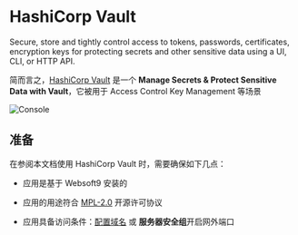 # HashiCorp Vault

Secure, store and tightly control access to tokens, passwords, certificates, encryption keys for protecting secrets and other sensitive data using a UI, CLI, or HTTP API.

简而言之，[HashiCorp Vault](https://www.vaultproject.io/) 是一个 **Manage Secrets & Protect Sensitive Data with Vault**，它被用于 Access Control Key Management  等场景


![Console](https://libs.websoft9.com/Websoft9/DocsPicture/zh/vault/vault-gui-websoft9.jpeg)


## 准备

在参阅本文档使用 HashiCorp Vault 时，需要确保如下几点：

- 应用是基于 Websoft9 安装的

- 应用的用途符合 [MPL-2.0](https://opensource.org/licenses/MPL-2.0) 开源许可协议

- 应用具备访问条件：[配置域名](./guide/appsetdomain) 或 **服务器安全组**开启网外端口